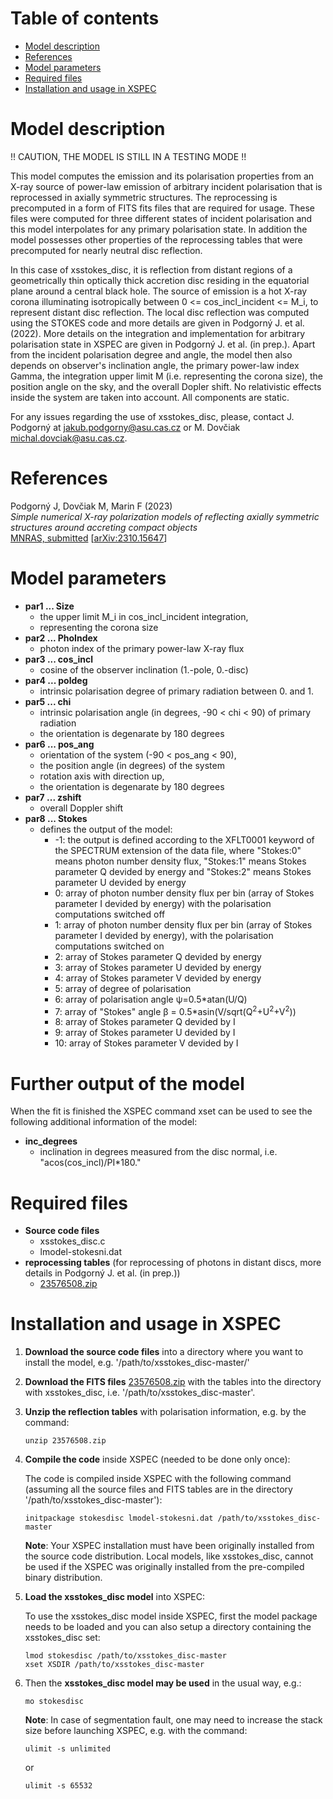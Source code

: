 Table of contents
=================

* [Model description](#model-description)
* [References](#references)
* [Model parameters](#model-parameters)
* [Required files](#required-files)
* [Installation and usage in XSPEC](#installation-and-usage-in-xspec)


Model description
=================

!! CAUTION, THE MODEL IS STILL IN A TESTING MODE !!

This model computes the emission and its polarisation properties from
an X-ray source of power-law emission of arbitrary incident polarisation 
that is reprocessed in axially symmetric structures. The reprocessing
is precomputed in a form of FITS fits files that are required for
usage. These files were computed for three different states
of incident polarisation and this model interpolates for any primary
polarisation state. In addition the model possesses other properties of the
reprocessing tables that were precomputed for nearly neutral disc reflection.

In this case of xsstokes_disc, it is reflection from distant regions
of a geometrically thin optically thick accretion disc residing in the
equatorial plane around a central black hole. The source of emission
is a hot X-ray corona illuminating isotropically between
0 <= cos_incl_incident <= M_i, to represent distant disc reflection.
The local disc reflection was computed using the STOKES code and more
details are given in Podgorný J. et al. (2022). More details on the
integration and implementation for arbitrary polarisation state in XSPEC
are given in Podgorný J. et al. (in prep.). Apart from the incident
polarisation degree and angle, the model then also depends on
observer's inclination angle, the primary power-law index Gamma,
the integration upper limit M (i.e. representing the corona size),
the position angle on the sky, and the overall Dopler shift.
No relativistic effects inside the system are taken into account.
All components are static.

For any issues regarding the use of xsstokes_disc, please, contact J. Podgorný at 
[jakub.podgorny@asu.cas.cz](mailto:jakub.podgorny@asu.cas.cz) or M. Dovčiak
[michal.dovciak@asu.cas.cz](mailto:michal.dovciak@asu.cas.cz).


References
==========

Podgorný J, Dovčiak M, Marin F (2023)  
_Simple numerical X-ray polarization models of reflecting axially symmetric structures around accreting compact objects_  
[MNRAS, submitted]()
[[arXiv:2310.15647](https://arxiv.org/abs/2310.15647)]

Model parameters
================

* **par1 ... Size**
  - the upper limit M_i in cos_incl_incident integration,
  - representing the corona size
* **par2 ... PhoIndex** 
  - photon index of the primary power-law X-ray flux
* **par3 ... cos_incl** 
  - cosine of the observer inclination (1.-pole, 0.-disc)
* **par4 ... poldeg**  
  - intrinsic polarisation degree of primary radiation between 0. and 1.
* **par5 ... chi**  
  - intrinsic polarisation angle (in degrees, -90 < chi < 90) of primary radiation
  - the orientation is degenarate by 180 degrees
* **par6 ... pos_ang**  
  - orientation of the system (-90 < pos_ang < 90), 
  - the position angle (in degrees) of the system 
  - rotation axis with direction up,
  - the orientation is degenarate by 180 degrees
* **par7 ... zshift**
  - overall Doppler shift
* **par8 ... Stokes**
  - defines the output of the model:
    - -1: the output is defined according to the XFLT0001 keyword of the 
          SPECTRUM extension of the data file, where "Stokes:0" means photon 
          number density flux, "Stokes:1" means Stokes parameter Q devided by 
          energy and "Stokes:2" means Stokes parameter U devided by energy
    -  0: array of photon number density flux per bin (array of Stokes parameter 
          I devided by energy) with the polarisation computations switched off
    -  1: array of photon number density flux per bin (array of Stokes parameter 
          I devided by energy), with the polarisation computations switched on
    -  2: array of Stokes parameter Q devided by energy
    -  3: array of Stokes parameter U devided by energy
    -  4: array of Stokes parameter V devided by energy
    -  5: array of degree of polarisation
    -  6: array of polarisation angle &psi;=0.5*atan(U/Q)
    -  7: array of "Stokes" angle 
          &beta; = 0.5*asin(V/sqrt(Q<sup>2</sup>+U<sup>2</sup>+V<sup>2</sup>))
    -  8: array of Stokes parameter Q devided by I
    -  9: array of Stokes parameter U devided by I
    - 10: array of Stokes parameter V devided by I


Further output of the model
===========================

When the fit is finished the XSPEC command xset can be used to see the following 
additional information of the model:
 
* **inc_degrees**
  - inclination in degrees measured from the disc normal, i.e. "acos(cos_incl)/PI*180."


Required files
==============

* **Source code files**
  - xsstokes_disc.c
  - lmodel-stokesni.dat  
* **reprocessing tables**
  (for reprocessing of photons in distant discs, more details in Podgorný J. et al. (in prep.))
  - [23576508.zip](https://doi.org/10.6084/m9.figshare.23576508)  


Installation and usage in XSPEC
===============================

1. **Download the source code files**
   into a directory where you want to install the model, e.g. '/path/to/xsstokes_disc-master/'

2. **Download the FITS files** 
   [23576508.zip](https://doi.org/10.6084/m9.figshare.23576508) 
   with the tables into the directory with xsstokes_disc, i.e. '/path/to/xsstokes_disc-master'.

3. **Unzip the reflection tables** with polarisation information, e.g. by the command:

   `unzip 23576508.zip`
   
4. **Compile the code** inside XSPEC (needed to be done only once):

   The code is compiled inside XSPEC with the following command (assuming all 
   the source files and FITS tables are in the directory 
   '/path/to/xsstokes_disc-master'):

   `initpackage stokesdisc lmodel-stokesni.dat /path/to/xsstokes_disc-master`

   **Note**:
   Your XSPEC installation must have been originally installed from the source 
   code distribution. Local models, like xsstokes_disc, cannot be used if the XSPEC 
   was originally installed from the pre-compiled binary distribution.

5. **Load the xsstokes_disc model** into XSPEC:
   
   To use the xsstokes_disc model inside XSPEC, first the model package needs to be 
   loaded and you can also setup a directory containing the xsstokes_disc set:

   `lmod stokesdisc /path/to/xsstokes_disc-master`  
   `xset XSDIR /path/to/xsstokes_disc-master`

6. Then the **xsstokes_disc model may be used** in the usual way, e.g.:

   `mo stokesdisc`

   **Note**:
   In case of segmentation fault, one may need to increase the stack size before 
   launching XSPEC, e.g. with the command:

   `ulimit -s unlimited`

   or 

   `ulimit -s 65532`
